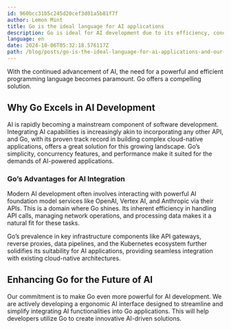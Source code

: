 ```yaml
---
id: 960bcc31b5c245d20cef3d01a5b81f7f
author: Lemon Mint
title: Go is the ideal language for AI applications
description: Go is ideal for AI development due to its efficiency, concurrency, and seamless integration with AI APIs & cloud-native tools.
language: en
date: 2024-10-06T05:32:18.576117Z
path: /blog/posts/go-is-the-ideal-language-for-ai-applications-and-our-plans-to-make-it-even-better-z2f380165
---
```


With the continued advancement of AI, the need for a powerful and efficient programming language becomes paramount. Go offers a compelling solution.

## Why Go Excels in AI Development

AI is rapidly becoming a mainstream component of software development. Integrating AI capabilities is increasingly akin to incorporating any other API, and Go, with its proven track record in building complex cloud-native applications, offers a great solution for this growing landscape. Go’s simplicity, concurrency features, and performance make it suited for the demands of AI-powered applications.

### Go’s Advantages for AI Integration

Modern AI development often involves interacting with powerful AI foundation model services like OpenAI, Vertex AI, and Anthropic via their APIs. This is a domain where Go shines. Its inherent efficiency in handling API calls, managing network operations, and processing data makes it a natural fit for these tasks.

Go’s prevalence in key infrastructure components like API gateways, reverse proxies, data pipelines, and the Kubernetes ecosystem further solidifies its suitability for AI applications, providing seamless integration with existing cloud-native architectures.

## Enhancing Go for the Future of AI

Our commitment is to make Go even more powerful for AI development. We are actively developing a ergonomic AI interface designed to streamline and simplify integrating AI functionalities into Go applications. This will help developers utilize Go to create innovative AI-driven solutions.
